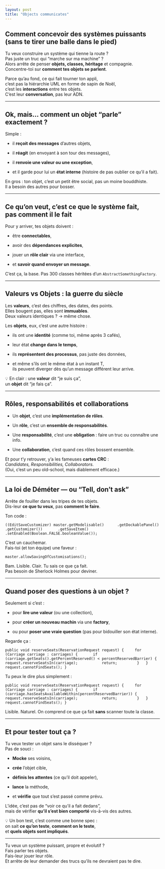 ```yaml
---
layout: post
title: "Objects communicates"
---
```


## Comment concevoir des systèmes puissants (sans te tirer une balle dans le pied)

Tu veux construire un système qui tienne la route ?  
Pas juste un truc qui “marche sur ma machine” ?  
Alors arrête de penser **objets, classes, héritage** et compagnie.  
Concentre-toi sur **comment tes objets se parlent**.

Parce qu’au fond, ce qui fait tourner ton appli,  
c’est pas la hiérarchie UML en forme de sapin de Noël,  
c’est les **interactions** entre tes objets.  
C’est leur **conversation**, pas leur ADN.

---

## Ok, mais… comment un objet “parle” exactement ?

Simple :

- il **reçoit des messages** d’autres objets,

- il **réagit** (en envoyant à son tour des messages),

- il **renvoie une valeur ou une exception**,

- et il garde pour lui un **état interne** (histoire de pas oublier ce qu’il a fait).


En gros : ton objet, c’est un petit être social, pas un moine bouddhiste.  
Il a besoin des autres pour bosser.

---

## Ce qu’on veut, c’est **ce que le système fait**, pas **comment il le fait**

Pour y arriver, tes objets doivent :

- être **connectables**,

- avoir des **dépendances explicites**,

- jouer un **rôle clair** via une interface,

- et **savoir quand envoyer un message**.


C’est ça, la base. Pas 300 classes héritées d’un `AbstractSomethingFactory`.

---

## Valeurs vs Objets : la guerre du siècle

Les **valeurs**, c’est des chiffres, des dates, des points.  
Elles bougent pas, elles sont **immuables**.  
Deux valeurs identiques ? → même chose.

Les **objets**, eux, c’est une autre histoire :

- ils ont une **identité** (comme toi, même après 3 cafés),

- leur état **change dans le temps**,

- ils **représentent des processus**, pas juste des données,

- et même s’ils ont le même état à un instant T,  
  ils peuvent diverger dès qu’un message différent leur arrive.


💡 En clair : une **valeur** dit “je suis ça”,  
un **objet** dit “je fais ça”.

---

## Rôles, responsabilités et collaborations

- Un **objet**, c’est une **implémentation de rôles**.

- Un **rôle**, c’est un **ensemble de responsabilités**.

- Une **responsabilité**, c’est une **obligation** : faire un truc ou connaître une info.

- Une **collaboration**, c’est quand ces rôles bossent ensemble.


Et pour t’y retrouver, y’a les fameuses **cartes CRC** :  
_Candidates, Responsibilities, Collaborators._  
(Oui, c’est un peu old-school, mais diablement efficace.)

---

## La loi de Déméter — ou “Tell, don’t ask”

Arrête de fouiller dans les tripes de tes objets.  
Dis-leur **ce que tu veux**, pas **comment le faire**.

Ton code :

`((EditSaveCustomizer) master.getModelisable()   	.getDockablePanel()         .getCustomizer())    	.getSaveItem()        .setEnabled(Boolean.FALSE.booleanValue());`

C’est un cauchemar.  
Fais-toi (et ton équipe) une faveur :

`master.allowSavingOfCustomisations();`

Bam. Lisible. Clair. Tu sais ce que ça fait.  
Pas besoin de Sherlock Holmes pour deviner.

---

## Quand poser des questions à un objet ?

Seulement si c’est :

- pour **lire une valeur** (ou une collection),

- pour **créer un nouveau machin** via une **factory**,

- ou pour **poser une vraie question** (pas pour bidouiller son état interne).


Regarde ça :

`public void reserveSeats(ReservationRequest request) { 	for (Carriage carriage : carriages) { 		if (carriage.getSeats().getPercentReserved() < percentReservedBarrier) { 			request.reserveSeatsIn(carriage); 			return; 		} 	} 	request.cannotFindSeats(); }`

Tu peux le dire plus simplement :

`public void reserveSeats(ReservationRequest request) { 	for (Carriage carriage : carriages) { 		if (carriage.hasSeatsAvailableWithin(percentReservedBarrier)) { 			request.reserveSeatsIn(carriage); 			return; 		} 	} 	request.cannotFindSeats(); }`

Lisible. Naturel. On comprend ce que ça fait **sans** scanner toute la classe.

---

## Et pour tester tout ça ?

Tu veux tester un objet sans le disséquer ?  
Pas de souci :

- **Mocke** ses voisins,

- **crée** l’objet cible,

- **définis les attentes** (ce qu’il doit appeler),

- **lance** la méthode,

- et **vérifie** que tout s’est passé comme prévu.


L’idée, c’est pas de “voir ce qu’il a fait dedans”,  
mais de vérifier **qu’il s’est bien comporté** vis-à-vis des autres.

💡 Un bon test, c’est comme une bonne spec :  
on sait **ce qu’on teste**, **comment on le teste**,  
et **quels objets sont impliqués**.

---

Tu veux un système puissant, propre et évolutif ?  
Fais parler tes objets.  
Fais-leur jouer leur rôle.  
Et arrête de leur demander des trucs qu’ils ne devraient pas te dire.